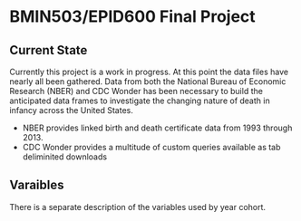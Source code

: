 # BMIN503/EPID600 Final Project

## Current State
Currently this project is a work in progress. At this point the data files have nearly all been gathered. Data from both the National Bureau of Economic Research (NBER) and CDC Wonder has been necessary to build the anticipated data frames to investigate the changing nature of death in infancy across the United States.

- NBER provides linked birth and death certificate data from 1993 through 2013.
- CDC Wonder provides a multitude of custom queries available as tab deliminited downloads 

## Varaibles
There is a separate description of the variables used by year cohort.

